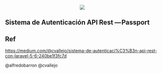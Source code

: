 <p align="center"><img src="https://laravel.com/assets/img/components/logo-laravel.svg"></p>



## Sistema de Autenticación API Rest — Passport


## Ref

https://medium.com/@cvallejo/sistema-de-autenticaci%C3%B3n-api-rest-con-laravel-5-6-240be1f3fc7d


@alfredobarron
@cvallejo


